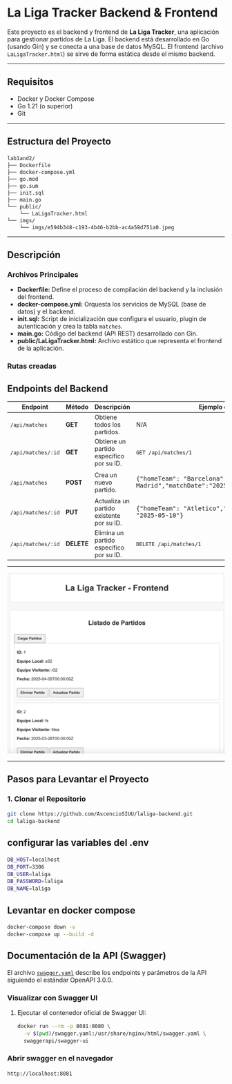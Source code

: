 # La Liga Tracker Backend & Frontend

Este proyecto es el backend y frontend de **La Liga Tracker**, una aplicación para gestionar partidos de La Liga. El backend está desarrollado en Go (usando Gin) y se conecta a una base de datos MySQL. El frontend (archivo `LaLigaTracker.html`) se sirve de forma estática desde el mismo backend.

---

## Requisitos

- Docker y Docker Compose
- Go 1.21 (o superior)
- Git

---

## Estructura del Proyecto

```
lab1and2/
├── Dockerfile
├── docker-compose.yml
├── go.mod
├── go.sum
├── init.sql
├── main.go
└── public/
    └── LaLigaTracker.html
└── imgs/
    └── imgs/e594b348-c193-4b46-b2bb-ac4a58d751a0.jpeg
```

---

## Descripción

### Archivos Principales

- **Dockerfile:** Define el proceso de compilación del backend y la inclusión del frontend.
- **docker-compose.yml:** Orquesta los servicios de MySQL (base de datos) y el backend.
- **init.sql:** Script de inicialización que configura el usuario, plugin de autenticación y crea la tabla `matches`.
- **main.go:** Código del backend (API REST) desarrollado con Gin.
- **public/LaLigaTracker.html:** Archivo estático que representa el frontend de la aplicación.

### Rutas creadas

## Endpoints del Backend

| Endpoint           | Método     | Descripción                               | Ejemplo de Petición / Cuerpo                                                            |
| ------------------ | ---------- | ----------------------------------------- | --------------------------------------------------------------------------------------- |
| `/api/matches`     | **GET**    | Obtiene todos los partidos.               | N/A                                                                                     |
| `/api/matches/:id` | **GET**    | Obtiene un partido específico por su ID.  | `GET /api/matches/1`                                                                    |
| `/api/matches`     | **POST**   | Crea un nuevo partido.                    | <pre>{"homeTeam": "Barcelona","awayTeam": "Real Madrid","matchDate":"2025-04-01"}</pre> |
| `/api/matches/:id` | **PUT**    | Actualiza un partido existente por su ID. | <pre>{"homeTeam": "Atletico","awayTeam": "Sevilla","matchDate": "2025-05-10"}</pre>     |
| `/api/matches/:id` | **DELETE** | Elimina un partido específico por su ID.  | `DELETE /api/matches/1`                                                                 |

---

![Screenshot de La Liga Tracker](imgs/e594b348-c193-4b46-b2bb-ac4a58d751a0.jpeg)

---

## Pasos para Levantar el Proyecto

### 1. Clonar el Repositorio

```bash
git clone https://github.com/AscencioSIUU/laliga-backend.git
cd laliga-backend
```

## configurar las variables del .env

```bash
DB_HOST=localhost
DB_PORT=3306
DB_USER=laliga
DB_PASSWORD=laliga
DB_NAME=laliga
```

## Levantar en docker compose

```bash
docker-compose down -v
docker-compose up --build -d
```

## Documentación de la API (Swagger)

El archivo [`swagger.yaml`](./docs/swagger.yaml) describe los endpoints y parámetros de la API siguiendo el estándar OpenAPI 3.0.0.

### Visualizar con Swagger UI

1. Ejecutar el contenedor oficial de Swagger UI:
   ```bash
   docker run --rm -p 8081:8080 \
     -v $(pwd)/swagger.yaml:/usr/share/nginx/html/swagger.yaml \
     swaggerapi/swagger-ui
   ```

### Abrir swagger en el navegador

```
http://localhost:8081
```
